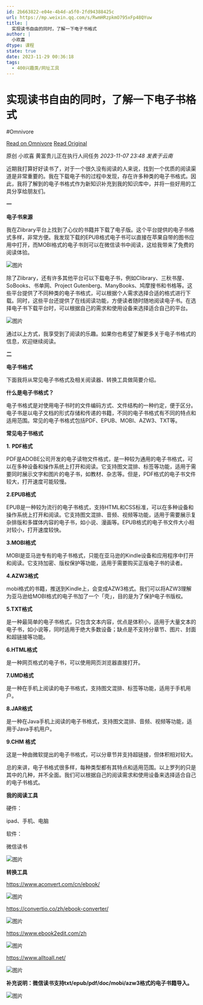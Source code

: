 ```yaml
---
id: 2b663822-e04e-4b4d-a5f0-2fd94388425c
url: https://mp.weixin.qq.com/s/RwmHRzpkmO795xFp48QYuw
title: |
  实现读书自由的同时，了解一下电子书格式
author: |
  小欢喜
dtype: 课程
state: true
date: 2023-11-29 00:36:18
tags:
  - 400兴趣类/网址工具
---
```


# 实现读书自由的同时，了解一下电子书格式
#Omnivore

[Read on Omnivore](https://omnivore.app/me/https-mp-weixin-qq-com-s-rwm-h-rzpkm-o-795-x-fp-48-q-yuw-18c16c9873e)
[Read Original](https://mp.weixin.qq.com/s/RwmHRzpkmO795xFp48QYuw)

原创 小欢喜 黄富贵儿正在执行人间任务 _2023-11-07 23:48_ _发表于云南_ 

近期我打算好好读书了，对于一个很久没有阅读的人来说，找到一个优质的阅读渠道是非常重要的。我在下载电子书的过程中发现，存在许多种类的电子书格式。因此，我将了解到的电子书格式作为新知识补充到我的知识库中，并将一些好用的工具分享给朋友们。

**一**

**电子书来源**

我在Zlibrary平台上找到了心仪的书籍并下载了电子版。这个平台提供的电子书格式多样，非常方便。我发现下载的EPUB格式电子书可以直接在苹果自带的图书应用中打开，而MOBI格式的电子书则可以在微信读书中阅读，这给我带来了免费的阅读体验。

![图片](https://proxy-prod.omnivore-image-cache.app/0x0,s8JhOeuYaJRyKZ59XpwS1_96en94OjoYD_h-aN1-qR6o/https://mmbiz.qpic.cn/sz_mmbiz_png/fZ9MVtZFQKJ4tZY9uAXO5dEhzSIHic3MlSy9lXbe162aCeok9o98JjdibqKCQFVlSXxejxE8NEeJcAstFlSD2CjQ/640?wx_fmt=png)

除了Zlibrary，还有许多其他平台可以下载电子书，例如Clibrary、三秋书屋、SoBooks、书单网、Project Gutenberg、ManyBooks、鸠摩搜书和书格等。这些平台提供了不同种类的电子书格式，可以根据个人需求选择合适的格式进行下载。同时，这些平台还提供了在线阅读功能，方便读者随时随地阅读电子书。在选择电子书下载平台时，可以根据自己的需求和使用设备来选择适合自己的平台。

![图片](https://proxy-prod.omnivore-image-cache.app/0x0,sh6wT5yNN8OO0d4fLqsBik0HDImMeQkiPZg-zWJQViAk/https://mmbiz.qpic.cn/sz_mmbiz_png/fZ9MVtZFQKJ4tZY9uAXO5dEhzSIHic3MlU23gzbSUnsI7Zg3Wh9ibxKefSsv7zZ6exOaH9pHG3rsANicHBaBQaR6A/640?wx_fmt=png)

通过以上方式，我享受到了阅读的乐趣。如果你也希望了解更多关于电子书格式的信息，欢迎继续阅读。  

**二**

 **电子书格式**

下面我将从常见电子书格式及相关阅读器、转换工具做简要介绍。

**什么是电子书格式？**

电子书格式是对使用电子书时的文件编码方式、文件结构的一种约定，便于区分。电子书是以电子文档的形式存储和传递的书籍，不同的电子书格式有不同的特点和适用范围。常见的电子书格式包括PDF、EPUB、MOBI、AZW3、TXT等。

**常见电子书格式**

**1.** **PDF格式**

PDF是ADOBE公司开发的电子读物文件格式，是一种较为通用的电子书格式，可以在多种设备和操作系统上打开和阅读。它支持图文混排、标签等功能，适用于需要同时展示文字和图片的电子书，如教材、杂志等。但是，PDF格式的电子书文件较大，打开速度可能较慢。

**2.EPUB格式**

EPUB是一种较为流行的电子书格式，支持HTML和CSS标准，可以在多种设备和操作系统上打开和阅读。它支持图文混排、音频、视频等功能，适用于需要展示复杂排版和多媒体内容的电子书，如小说、漫画等。EPUB格式的电子书文件大小相对较小，打开速度较快。

**3.MOBI格式**

MOBI是亚马逊专有的电子书格式，只能在亚马逊的Kindle设备和应用程序中打开和阅读。它支持加密、版权保护等功能，适用于需要购买正版电子书的读者。

**4.AZW3格式**

mobi格式的书籍，推送到Kindle上，会变成AZW3格式。我们可以将AZW3理解为亚马逊给MOBI格式的电子书加了一个「壳」，目的是为了保护电子书版权。

**5.TXT格式**

是一种最简单的电子书格式，只包含文本内容，优点是体积小，适用于大量文本的电子书，如小说等，同时适用于绝大多数设备；缺点是不支持分章节、图片、封面和超链接等功能。

**6.HTML格式**

是一种网页格式的电子书，可以使用网页浏览器直接打开。

**7.UMD格式**

是一种在手机上阅读的电子书格式，支持图文混排、标签等功能，适用于手机用户。

**8.JAR格式**

是一种在Java手机上阅读的电子书格式，支持图文混排、音频、视频等功能，适用于Java手机用户。

**9.CHM 格式**

这是一种由微软提出的电子书格式，可以分章节并支持超链接，但体积相对较大。

总的来讲，电子书格式很多样，每种类型都有其特点和适用范围。以上罗列的只是其中的几种，并不全面。我们可以根据自己的阅读需求和使用设备来选择适合自己的电子书格式。

**我的阅读工具**

硬件：

ipad、手机、电脑

软件：

微信读书

![图片](https://proxy-prod.omnivore-image-cache.app/0x0,sJaOIL0PIvR6-DvU1WAS2bkRkNdMFN2KZBNmCbxzLzEo/https://mmbiz.qpic.cn/sz_mmbiz_png/fZ9MVtZFQKJ4tZY9uAXO5dEhzSIHic3MlZROMBQoWqQnPiaeib6ia75vibMsh1sMxyLibpbgMcnFVZwxOdzdN07Rr4OQ/640?wx_fmt=png)

**转换工具**

https://www.aconvert.com/cn/ebook/

![图片](https://proxy-prod.omnivore-image-cache.app/0x0,sdCvdzKPA1RyCZA6rKzRPXPT6Dk5UNO8nMe6iRQLsW7I/https://mmbiz.qpic.cn/sz_mmbiz_png/fZ9MVtZFQKJ4tZY9uAXO5dEhzSIHic3Mlk0cxf4rW4fdjXlluouicVcWANEDe0AX1o99GrMw6YxHxec5swJZRO8A/640?wx_fmt=png)

https://convertio.co/zh/ebook-converter/

![图片](https://proxy-prod.omnivore-image-cache.app/0x0,sPRy_VyqOFcGUNfL0EKCmaJEQtIV5MlsvU9ke2Ha0NQI/https://mmbiz.qpic.cn/sz_mmbiz_png/fZ9MVtZFQKJ4tZY9uAXO5dEhzSIHic3MlNIAm8ZWLqFmYm0fBVdmGEKHXwXYrCictAHRkP1xJibY5zqtLMyIS8upA/640?wx_fmt=png)

https://www.ebook2edit.com/zh

![图片](https://proxy-prod.omnivore-image-cache.app/0x0,shQxIfODwcYbLSk8CXWmz8Jt54enxFZkbFVCy3Yk30MM/https://mmbiz.qpic.cn/sz_mmbiz_png/fZ9MVtZFQKJ4tZY9uAXO5dEhzSIHic3MlRnWIiaLfxAGz8wQj4geQUew5zZA6aIqSiboGRTdw4gibALDxdTaF8ytMA/640?wx_fmt=png)

https://www.alltoall.net/

![图片](https://proxy-prod.omnivore-image-cache.app/0x0,svyiI_99THchNC-ANqQPfZ0PqnAZViJfKV5i_4oBRYSM/https://mmbiz.qpic.cn/sz_mmbiz_png/fZ9MVtZFQKJ4tZY9uAXO5dEhzSIHic3MlaeYYHHozrjgm19zibLBv0Ytaa5rKOUPymlnIGJaEE4DVdrGgAG6ibjNA/640?wx_fmt=png)

**补充说明：微信读书支持txt/epub/pdf/doc/mobi/azw3格式的电子书籍导入。**

![图片](https://proxy-prod.omnivore-image-cache.app/0x0,sR_W2RQ9bnv48o5RPueeMlawXm2he8PaIhNSN0txLiaU/https://mmbiz.qpic.cn/sz_mmbiz_png/fZ9MVtZFQKJ4tZY9uAXO5dEhzSIHic3MlTKlicL4DMKKVWNBy95QY2L3tVS4vKO1xhQUABchCBJI4qIn0YycAoGQ/640?wx_fmt=png)

